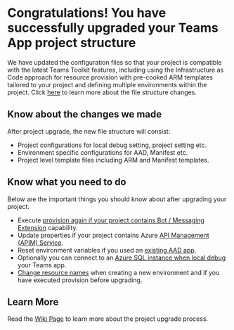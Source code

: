 # Congratulations! You have successfully upgraded your Teams App project structure

We have updated the configuration files so that your project is compatible with the latest Teams Toolkit features, including using the Infrastructure as Code approach for resource provision with pre-cooked ARM templates tailored to your project and defining multiple environments within the project. Click [here](https://github.com/OfficeDev/TeamsFx/wiki/Upgrade-project-to-use-latest-Toolkit-features#file-structure-change) to learn more about the file structure changes.

## Know about the changes we made
After project upgrade, the new file structure will consist:
* Project configurations for local debug setting, project setting etc.
* Environment specific configurations for AAD, Manifest etc.
* Project level template files including ARM and Manifest templates.
 
## Know what you need to do
Below are the important things you should know about after upgrading your project.

* Execute [provision again if your project contains Bot / Messaging Extension](https://github.com/OfficeDev/TeamsFx/wiki/Upgrade-project-to-use-latest-Toolkit-features#reprovision-bot-project) capability.
* Update properties if your project contains Azure [API Management (APIM) Service](https://github.com/OfficeDev/TeamsFx/wiki/Upgrade-project-to-use-latest-Toolkit-features#customize-apim-service).
* Reset environment variables if you used an [existing AAD app](https://github.com/OfficeDev/TeamsFx/blob/dev/docs/fx-core/using-existing-aad.md#set-necessary-info-in-teamsfx-project).
* Optionally you can connect to an [Azure SQL instance when local debug](https://github.com/OfficeDev/TeamsFx/wiki/Upgrade-project-to-use-latest-Toolkit-features#local-debug-with-sql) your Teams app.
* [Change resource names](https://github.com/OfficeDev/TeamsFx/wiki/Upgrade-project-to-use-latest-Toolkit-features#change-resource-name-when-creating-a-new-environment) when creating a new environment and if you have executed provision before upgrading.

## Learn More
Read the [Wiki Page](https://github.com/OfficeDev/TeamsFx/wiki/Upgrade-project-to-use-latest-Toolkit-features) to learn more about the project upgrade process.
